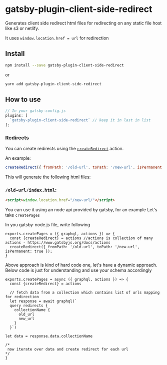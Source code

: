 # gatsby-plugin-client-side-redirect

Generates client side redirect html files for redirecting on any static file host like s3 or netlify.

It uses `window.location.href = url` for redirection

## Install

```sh
npm install --save gatsby-plugin-client-side-redirect
```

or

```sh
yarn add gatsby-plugin-client-side-redirect
```

## How to use

```js
// In your gatsby-config.js
plugins: [
  `gatsby-plugin-client-side-redirect` // keep it in last in list
];
```

### Redirects

You can create redirects using the [`createRedirect`](https://www.gatsbyjs.org/docs/bound-action-creators/#createRedirect) action.

An example:

```js
createRedirect({ fromPath: '/old-url', toPath: '/new-url', isPermanent: true });
```

This will generate the following html files:

### `/old-url/index.html`:

```html
<script>window.location.href="/new-url/"</script>
```

You can use it using an node api provided by gatsby, for an example
Let's take `createPages`

In you gatsby-node.js file, write following

```
exports.createPages = ({ graphql, actions }) => {
  const {createRedirect} = actions //actions is collection of many actions - https://www.gatsbyjs.org/docs/actions
  createRedirect({ fromPath: '/old-url', toPath: '/new-url', isPermanent: true });
}
```

Above approach is kind of hard code one, let's have a dynamic approach.
Below code is just for understanding and use your schema accordingly

```
exports.createPages = async ({ graphql, actions }) => {
  const {createRedirect} = actions

  // fetch data from a collection which contains list of urls mapping for redirection
  let response = await graphql(`
  query redirects {
    collectionName {
      old_url
      new_url
    }
  }`)

let data = response.data.collectionName
 
/*
 now iterate over data and create redirect for each url
*/
}

```
